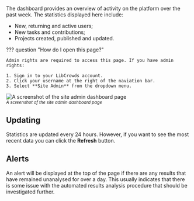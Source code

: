 The dashboard provides an overview of activity on the platform over the
past week. The statistics displayed here include:

- New, returning and active users;
- New tasks and contributions;
- Projects created, published and updated.

??? question "How do I open this page?"

    Admin rights are required to access this page. If you have admin rights:

    1. Sign in to your LibCrowds account.
    2. Click your username at the right of the naviation bar.
    3. Select **Site Admin** from the dropdown menu.

![A screenshot of the site admin dashboard page](/assets/img/admin-site-dashboard.png?raw=true)
<br><small>*A screenshot of the site admin dashboard page*</small>

## Updating

Statistics are updated every 24 hours. However, if you want to see the most
recent data you can click the **Refresh** button.

## Alerts

An alert will be displayed at the top of the page if there are any results
that have remained unanalysed for over a day. This usually indicates that
there is some issue with the automated results analysis procedure that should
be investigated further.
